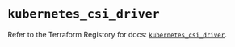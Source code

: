# `kubernetes_csi_driver`

Refer to the Terraform Registory for docs: [`kubernetes_csi_driver`](https://registry.terraform.io/providers/hashicorp/kubernetes/2.25.2/docs/resources/csi_driver).
